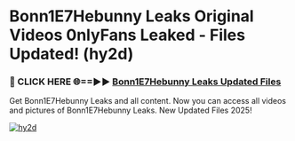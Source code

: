 # Bonn1E7Hebunny Leaks Original Videos 0nlyFans Leaked - Files Updated! (hy2d)

<h3>🔴 CLICK HERE 🌐==►► <a href="https://tinyurl.com/x26r9saj" rel="nofollow">Bonn1E7Hebunny Leaks Updated Files</a></h3>

Get Bonn1E7Hebunny Leaks and all content. Now you can access all videos and pictures of Bonn1E7Hebunny Leaks. New Updated Files 2025!

[![hy2d](https://i.imgur.com/LkgZPqh.gif)](https://tinyurl.com/x26r9saj)
